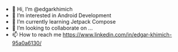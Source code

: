 - 👋 Hi, I’m @edgarkhimich
- 👀 I’m interested in Android Development
- 🌱 I’m currently learning Jetpack Compose
- 💞️ I’m looking to collaborate on ...
- 📫 How to reach me https://www.linkedin.com/in/edgar-khimich-95a0a6130/

<!---
edgarkhimich/edgarkhimich is a ✨ special ✨ repository because its `README.md` (this file) appears on your GitHub profile.
You can click the Preview link to take a look at your changes.
--->
